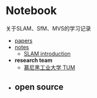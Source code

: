 # Notebook

关于SLAM、SfM、MVS的学习记录

- [papers](./papers)
- [notes](./notes)
  - [SLAM introduction](./notes/SLAM_introduction.md)
- **research team**
  - [慕尼黑工业大学 TUM](https://vision.in.tum.de/research/vslam)
- open source
  - 
